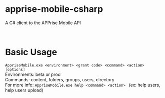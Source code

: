 # apprise-mobile-csharp
A C# client to the APPrise Mobile API

&nbsp;
# Basic Usage

`AppriseMobile.exe <environment> <grant code> <command> <action> [options]`  
Environments: beta or prod  
Commands: content, folders, groups, users, directory  
For more info: `AppriseMobile.exe help <command> <action> ` (ex: help users, help users upload)
